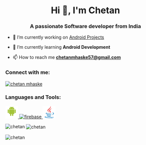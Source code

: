 <h1 align="center">Hi 👋, I'm Chetan</h1>
<h3 align="center">A passionate Software developer from India</h3>

- 🔭 I’m currently working on [Android Projects](https://github.com/ChetanMhaske/Password-Generator-And-Captcha-Verification)

- 🌱 I’m currently learning **Android Development**

- 📫 How to reach me **chetanmhaske57@gmail.com**

<h3 align="left">Connect with me:</h3>
<p align="left">
<a href="https://linkedin.com/in/chetan mhaske" target="blank"><img align="center" src="https://raw.githubusercontent.com/rahuldkjain/github-profile-readme-generator/master/src/images/icons/Social/linked-in-alt.svg" alt="chetan mhaske" height="30" width="40" /></a>
</p>

<h3 align="left">Languages and Tools:</h3>
<p align="left"> <a href="https://developer.android.com" target="_blank" rel="noreferrer"> <img src="https://raw.githubusercontent.com/devicons/devicon/master/icons/android/android-original-wordmark.svg" alt="android" width="40" height="40"/> </a> <a href="https://firebase.google.com/" target="_blank" rel="noreferrer"> <img src="https://www.vectorlogo.zone/logos/firebase/firebase-icon.svg" alt="firebase" width="40" height="40"/> </a> <a href="https://www.java.com" target="_blank" rel="noreferrer"> <img src="https://raw.githubusercontent.com/devicons/devicon/master/icons/java/java-original.svg" alt="java" width="40" height="40"/> </a> </p>

<p><img align="left" src="https://github-readme-stats.vercel.app/api/top-langs?username=chetan&show_icons=true&locale=en&layout=compact" alt="chetan" /></p>

<p>&nbsp;<img align="center" src="https://github-readme-stats.vercel.app/api?username=chetan&show_icons=true&locale=en" alt="chetan" /></p>

<p><img align="center" src="https://github-readme-streak-stats.herokuapp.com/?user=chetan&" alt="chetan" /></p>
